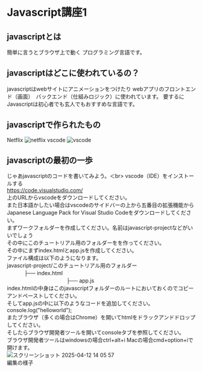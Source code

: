 # Javascript講座1
## javascriptとは
簡単に言うとブラウザ上で動く
プログラミング言語です。
## javascriptはどこに使われているの？
javascriptはwebサイトにアニメーションをつけたり
webアプリのフロントエンド（画面）　バックエンド（仕組みロジック）に使われています。
要するにJavascriptは初心者でも玄人でもおすすめな言語です。
## javascriptで作られたもの
Netflix ![netflix](https://github.com/user-attachments/assets/658b2f0c-840f-4c9f-9e18-8a8297e7a56b)
vscode ![vscode](https://github.com/user-attachments/assets/4d476693-ac0d-4a77-9897-2d416311e9e2)
## javascriptの最初の一歩
じゃあjavascriptのコードを書いてみよう。＜br>
vscode（IDE）をインストールする<br>
https://code.visualstudio.com/<br>
上のURLからvscodeをダウンロードしてください。<br>
また日本語かしたい場合はvscodeのサイドバーの上から五番目の拡張機能からJapanese Language Pack for Visual Studio Codeをダウンロードしてください。<br>
まずワークフォルダーを作成してください。名前はjavascript-projectなどがいいでしょう<br>
その中にこのチュートリアル用のフォルダーをを作ってください。<br>
その中にまずindex.htmlとapp.jsを作成してください。<br>
ファイル構成は以下のようになります。<br>
javascript-project/このチュートリアル用のフォルダー<br>
             　　　 ├── index.html<br>
　　　　　　　　　　　                     ├── app.js<br>
index.htmlの中身はこのjavascriptフォルダーのルートにおいておくのでコピーアンドペーストしてください。<br>
そしてapp.jsの中に以下のようなコードを追加してください。  
console.log("helloworld");<br>
またブラウザ（多くの場合はChrome）を開いてhtmlをドラックアンドドロップしてください。<br>
そしたらブラウザ開発者ツールを開いてconsoleタブを参照してください。<br>
ブラウザ開発者ツールはwindowsの場合ctrl+alt+i Macの場合cmd+option+iで開けます。  
![スクリーンショット 2025-04-12 14 05 57](https://github.com/user-attachments/assets/c82ccb2d-21bc-48f0-a50f-6518ffb7d9bf)  
編集の様子
